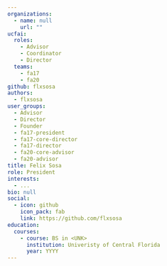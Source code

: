 ```yaml
---
organizations:
  - name: null
    url: ""
ucfai:
  roles:
    - Advisor
    - Coordinator
    - Director
  teams:
    - fa17
    - fa20
github: flxsosa
authors:
  - flxsosa
user_groups:
  - Advisor
  - Director
  - Founder
  - fa17-president
  - fa17-core-director
  - fa17-director
  - fa20-core-advisor
  - fa20-advisor
title: Felix Sosa
role: President
interests:
  - ...
bio: null
social:
  - icon: github
    icon_pack: fab
    link: https://github.com/flxsosa
education:
  courses:
    - course: BS in <UNK>
      institution: Univeristy of Central Florida
      year: YYYY
---
```

